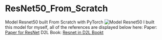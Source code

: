 # ResNet50_From_Scratch
Model Resnet50 built From Scratch with PyTorch
<img src="https://towardsdatascience.com/wp-content/uploads/2022/08/0tH9evuOFqk8F41FG.png" alt="Model Resnet50">
I built this model for myself, all of the references are displayed below here:
Paper: <a href="https://arxiv.org/pdf/1512.03385v1">Paper for ResNet</a>
D2L Book: <a href="https://d2l.ai/chapter_convolutional-modern/resnet.html">Resnet in D2L Bookt</a>
